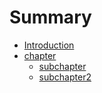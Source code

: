 # Summary

* [Introduction](README.md)
* [chapter](chapter/README.md)
   * [subchapter](chapter/subchapter/README.md)
   * [subchapter2](chapter/subchapter2/README.md)


